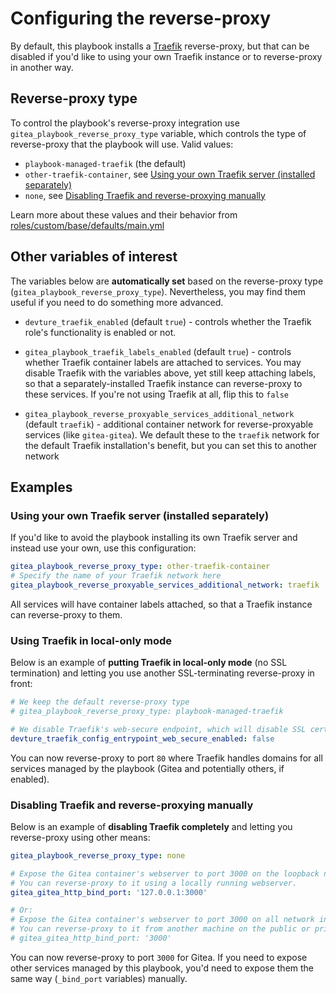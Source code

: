 # Configuring the reverse-proxy

By default, this playbook installs a [Traefik](https://traefik.io/) reverse-proxy, but that can be disabled if you'd like to using your own Traefik instance or to reverse-proxy in another way.


## Reverse-proxy type

To control the playbook's reverse-proxy integration use `gitea_playbook_reverse_proxy_type` variable, which controls the type of reverse-proxy that the playbook will use. Valid values:

  - `playbook-managed-traefik` (the default)
  - `other-traefik-container`, see [Using your own Traefik server (installed separately)](#using-your-own-traefik-server-installed-separately)
  - `none`, see [Disabling Traefik and reverse-proxying manually](#disabling-traefik-and-reverse-proxying-manually)

Learn more about these values and their behavior from [roles/custom/base/defaults/main.yml](../roles/custom/base/defaults/main.yml)


## Other variables of interest

The variables below are **automatically set** based on the reverse-proxy type (`gitea_playbook_reverse_proxy_type`). Nevertheless, you may find them useful if you need to do something more advanced.

- `devture_traefik_enabled` (default `true`) - controls whether the Traefik role's functionality is enabled or not.

- `gitea_playbook_traefik_labels_enabled` (default `true`) - controls whether Traefik container labels are attached to services. You may disable Traefik with the variables above, yet still keep attaching labels, so that a separately-installed Traefik instance can reverse-proxy to these services. If you're not using Traefik at all, flip this to `false`

- `gitea_playbook_reverse_proxyable_services_additional_network` (default `traefik`) - additional container network for reverse-proxyable services (like `gitea-gitea`). We default these to the `traefik` network for the default Traefik installation's benefit, but you can set this to another network


## Examples

### Using your own Traefik server (installed separately)

If you'd like to avoid the playbook installing its own Traefik server and instead use your own, use this configuration:

```yaml
gitea_playbook_reverse_proxy_type: other-traefik-container
# Specify the name of your Traefik network here
gitea_playbook_reverse_proxyable_services_additional_network: traefik
```

All services will have container labels attached, so that a Traefik instance can reverse-proxy to them.


### Using Traefik in local-only mode

Below is an example of **putting Traefik in local-only mode** (no SSL termination) and letting you use another SSL-terminating reverse-proxy in front:

```yaml
# We keep the default reverse-proxy type
# gitea_playbook_reverse_proxy_type: playbook-managed-traefik

# We disable Traefik's web-secure endpoint, which will disable SSL certificate retrieval and http-to-https redirection
devture_traefik_config_entrypoint_web_secure_enabled: false
```

You can now reverse-proxy to port `80` where Traefik handles domains for all services managed by the playbook (Gitea and potentially others, if enabled).


### Disabling Traefik and reverse-proxying manually

Below is an example of **disabling Traefik completely** and letting you reverse-proxy using other means:

```yaml
gitea_playbook_reverse_proxy_type: none

# Expose the Gitea container's webserver to port 3000 on the loopback network interface only.
# You can reverse-proxy to it using a locally running webserver.
gitea_gitea_http_bind_port: '127.0.0.1:3000'

# Or:
# Expose the Gitea container's webserver to port 3000 on all network interfaces.
# You can reverse-proxy to it from another machine on the public or private network.
# gitea_gitea_http_bind_port: '3000'
```

You can now reverse-proxy to port `3000` for Gitea. If you need to expose other services managed by this playbook, you'd need to expose them the same way (`_bind_port` variables) manually.
